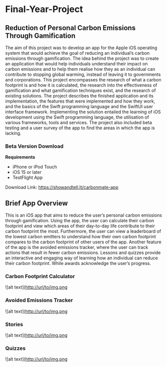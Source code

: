# Final-Year-Project
## Reduction of Personal Carbon Emissions Through Gamification

The aim of this project was to develop an app for the Apple iOS operating system that would achieve the goal of reducing an individual’s carbon emissions through gamification. The idea behind the project was to create an application that would help individuals understand their impact on carbon emissions and to help them realise how they as an individual can contribute to stopping global warming, instead of leaving it to governments and corporations. This project encompasses the research of what a carbon footprint is and how it is calculated, the research into the effectiveness of gamification and what gamification techniques exist, and the research of existing solutions. The project describes the finished application and its implementation, the features that were implemented and how they work, and the basics of the Swift programming language and the SwiftUI user interface framework. Implementing the solution entailed the learning of iOS development using the Swift programming language, the utilisation of various frameworks, tools and services. The project also included beta testing and a user survey of the app to find the areas in which the app is lacking.

### Beta Version Download

**Requirements**
* iPhone or iPod Touch
* iOS 15 or later
* TestFlight App

Download Link: https://showandtell.lt/carbonmate-app

## Brief App Overview
This is an iOS app that aims to reduce the user’s personal carbon emissions through gamification. Using the app, the user can calculate their carbon footprint and view which areas of their day-to-day life contribute to their carbon footprint the most. Furthermore, the user can view a leaderboard of the lowest carbon emitters to understand how their own carbon footprint compares to the carbon footprint of other users of the app. Another feature of the app is the avoided emissions tracker, where the user can track actions that result in fewer carbon emissions. Lessons and quizzes provide an interactive and engaging way of learning how an individual can reduce their carbon footprint. While awards acknowledge the user’s progress.

### Carbon Footprint Calculator
![alt text]([http://url/to/img.png](https://github.com/SimonRamone/Final-Year-Project/raw/main/Screenshots/home.jpg)
### Avoided Emissions Tracker
![alt text]([http://url/to/img.png](https://github.com/SimonRamone/Final-Year-Project/raw/main/Screenshots/tracker.jpg)
### Stories
![alt text]([http://url/to/img.png](https://github.com/SimonRamone/Final-Year-Project/raw/main/Screenshots/story.jpg)
### Quizzes
![alt text]([http://url/to/img.png](https://github.com/SimonRamone/Final-Year-Project/raw/main/Screenshots/quiz.jpg)
